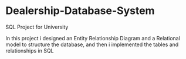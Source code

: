 # Dealership-Database-System
SQL Project for University

In this project i designed an Entity Relationship Diagram and a Relational model to structure the database, and then i implemented the tables and relationships in SQL
